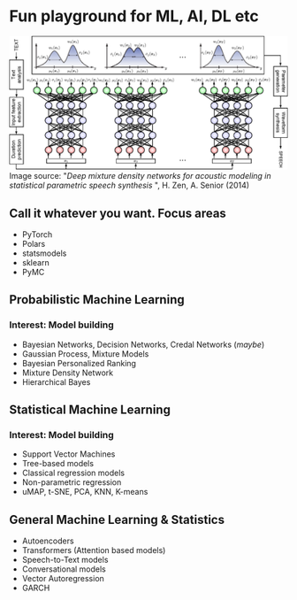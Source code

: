 # Fun playground for ML, AI, DL etc

![mdn](https://github.com/jakorostami/ml_playground/blob/master/mdn.png?raw=true)
Image source: "<i>Deep mixture density networks for acoustic modeling in statistical parametric speech synthesis </i>", H. Zen, A. Senior (2014)

## Call it whatever you want. Focus areas
* PyTorch
* Polars
* statsmodels
* sklearn
* PyMC


## Probabilistic Machine Learning
### Interest: Model building
* Bayesian Networks, Decision Networks, Credal Networks (<i>maybe</i>)
* Gaussian Process, Mixture Models
* Bayesian Personalized Ranking
* Mixture Density Network
* Hierarchical Bayes

## Statistical Machine Learning
### Interest: Model building
* Support Vector Machines
* Tree-based models
* Classical regression models
* Non-parametric regression
* uMAP, t-SNE, PCA, KNN, K-means


## General Machine Learning & Statistics
* Autoencoders
* Transformers (Attention based models)
* Speech-to-Text models
* Conversational models
* Vector Autoregression
* GARCH

